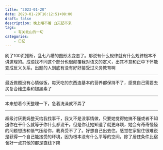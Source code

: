 ```yaml
---
title: "2023-01-20"
date: 2023-01-20T16:12:51+08:00
draft: false 
description: 晚上睡不着 白天起不来
tags: 
    - 有关北山的一切
categories: 
    - 日记
---
```

刷了100页推断，乱七八糟的图形太变态了。那说有什么规律就有什么规律根本不讲道理的。成语找不同这个部分也很颠覆我对语文的定义，出其不意和正中下怀能变成反义关系，出题的人到底有没有好好接受过义务教育啊

---

最近做题没有心情做饭，每天吃的东西连基本的营养都保持不了，感觉自己需要去买复合维生素和褪黑素了

---

本来想着今天整理一下，急着洗澡就不弄了

---

超级讨厌我妈整天给我找事干，我又不是没事情做，只要她觉得她搞不懂或者不知道你在干什么就等于你什么都没干，但是你让她知道了就更麻烦，她会有奇奇怪怪的问题想法和低气压给你，我真受不了了。好想自己出去住。感觉在家里住很难说是获得一个自己能接受的环境，因为根本没有什么平等的空间，除了居住条件比宿舍好一点其他的都是直线下降